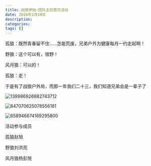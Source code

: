 ```yaml
---
title: 战狼伊始-团队主创首次活动
date: 2016年1月10日
description: 
categories: 
tags: []
---
```


孤狼：既然青春留不住......怎能荒废，兄弟户外为健康每月一约走起啊！

野狼：这个可以有，很野！

风月狼：可以的！

孤狼：走！

于是有了战狼户外局，而那一年我们二十三，我们知道兄弟会是一辈子了

![139986926882743712](C:\Users\mh\Desktop\images\139986926882743712.jpg)

![847070625078556181](C:\Users\mh\Desktop\images\847070625078556181.jpg)

![658946674169295800](C:\Users\mh\Desktop\images\658946674169295800.jpg)

活动参与成员

孤狼赵旭

野狼刘洪亮

风月狼杨彭悦